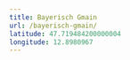 ```yaml
---
title: Bayerisch Gmain
url: /bayerisch-gmain/
latitude: 47.719484200000004
longitude: 12.8980967
---
```

